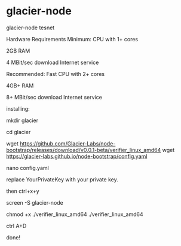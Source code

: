 # glacier-node
glacier-node tesnet

Hardware Requirements
Minimum:
CPU with 1+ cores

2GB RAM

4 MBit/sec download Internet service

Recommended:
Fast CPU with 2+ cores

4GB+ RAM

8+ MBit/sec download Internet service


installing:

mkdir glacier

cd glacier

wget https://github.com/Glacier-Labs/node-bootstrap/releases/download/v0.0.1-beta/verifier_linux_amd64
wget https://glacier-labs.github.io/node-bootstrap/config.yaml

nano config.yaml

replace YourPrivateKey with your private key.

then ctrl+x+y

screen -S glacier-node

chmod +x ./verifier_linux_amd64
./verifier_linux_amd64

ctrl A+D

done!



















